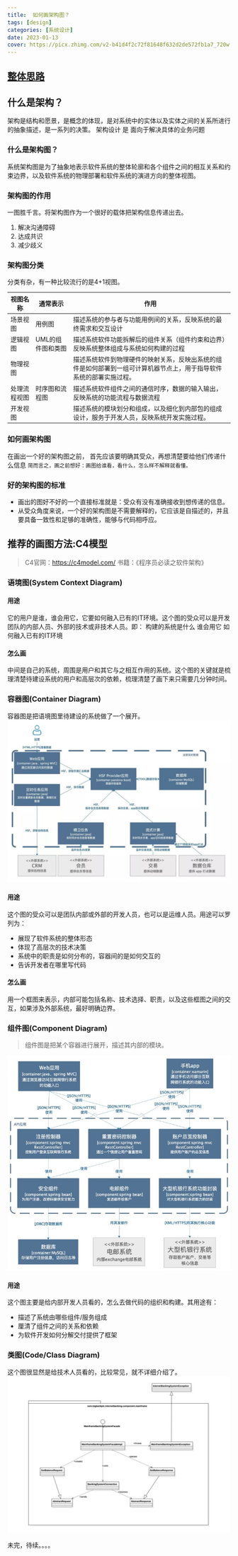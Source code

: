 ```yaml
---
title:  如何画架构图？
tags: [design]
categories: [系统设计]
date: 2023-01-13
cover: https://picx.zhimg.com/v2-b41d4f2c72f81648f632d2de572fb1a7_720w.jpg?source=172ae18b
---
```




## [整体思路](https://www.processon.com/mindmap/634802fff346fb07debb063a)

## 什么是架构？
架构是结构和愿景，是概念的体现，是对系统中的实体以及实体之间的关系所进行的抽象描述，是一系列的决策。 架构设计 是 面向于解决具体的业务问题

### 什么是架构图？
系统架构图是为了抽象地表示软件系统的整体轮廓和各个组件之间的相互关系和约束边界，以及软件系统的物理部署和软件系统的演进方向的整体视图。

### 架构图的作用
一图胜千言。将架构图作为一个很好的载体把架构信息传递出去。
1. 解决沟通障碍
2. 达成共识
3. 减少歧义

### 架构图分类
分类有杂，有一种比较流行的是4+1视图。

| 视图名称 | 通常表示 | 作用 |
| --- | --- | --- |
|  场景视图 | 用例图 | 描述系统的参与者与功能用例间的关系，反映系统的最终需求和交互设计  |
| 逻辑视图  | UML的组件图和类图 | 描述系统软件功能拆解后的组件关系（组件约束和边界）反映系统整体组成与系统如何构建的过程 |
| 物理视图 |  | 描述系统软件到物理硬件的映射关系，反映出系统的组件是如何部署到一组可计算机器节点上，用于指导软件系统的部署实施过程。 |
| 处理流程视图 | 时序图和流程图 | 描述系统软件组件之间的通信时序，数据的输入输出，反映系统的功能流程与数据流程 |
| 开发视图 |  | 描述系统的模块划分和组成，以及细化到内部包的组成设计，服务于开发人员，反映系统开发实施过程。 |


### 如何画架构图
在画出一个好的架构图之前， 首先应该要明确其受众，再想清楚要给他们传递什么信息
`简而言之，画之前想好：画图给谁看，看什么，怎么样不解释就看懂。`
### 好的架构图的标准
- 画出的图好不好的一个直接标准就是：受众有没有准确接收到想传递的信息。
- 从受众角度来说，一个好的架构图是不需要解释的，它应该是自描述的，并且要具备一致性和足够的准确性，能够与代码相呼应。

## 推荐的画图方法:C4模型
> C4官网：https://c4model.com/
> 书籍：《程序员必读之软件架构》

### 语境图(System Context Diagram)
#### 用途
它的用户是谁，谁会用它，它要如何融入已有的IT环境。这个图的受众可以是开发团队的内部人员、外部的技术或非技术人员。即：
构建的系统是什么
谁会用它
如何融入已有的IT环境
####  怎么画
中间是自己的系统，周围是用户和其它与之相互作用的系统。这个图的关键就是梳理清楚待建设系统的用户和高层次的依赖，梳理清楚了画下来只需要几分钟时间。

### 容器图(Container Diagram)
容器图是把语境图里待建设的系统做了一个展开。 
<img src="%E5%A6%82%E4%BD%95%E7%94%BB%E6%9E%B6%E6%9E%84%E5%9B%BE%EF%BC%9F/24F3C3A8-E613-451D-84C1-E19800D3C0A7.jpg" alt="img" style="zoom:80%;" />

#### 用途
这个图的受众可以是团队内部或外部的开发人员，也可以是运维人员。用途可以罗列为：
- 展现了软件系统的整体形态
- 体现了高层次的技术决策
- 系统中的职责是如何分布的，容器间的是如何交互的
- 告诉开发者在哪里写代码
#### 怎么画
用一个框图来表示，内部可能包括名称、技术选择、职责，以及这些框图之间的交互，如果涉及外部系统，最好明确边界。


### 组件图(Component Diagram)
> 组件图是把某个容器进行展开，描述其内部的模块。

<img src="%E5%A6%82%E4%BD%95%E7%94%BB%E6%9E%B6%E6%9E%84%E5%9B%BE%EF%BC%9F/7BBEADE0-F4BB-4227-952F-D28ABD5E16D8-3098198.jpg" alt="img" style="zoom:80%;" />

#### 用途
这个图主要是给内部开发人员看的，怎么去做代码的组织和构建。其用途有：
- 描述了系统由哪些组件/服务组成
- 厘清了组件之间的关系和依赖
- 为软件开发如何分解交付提供了框架


### 类图(Code/Class Diagram)
这个图很显然是给技术人员看的，比较常见，就不详细介绍了。
<img src="%E5%A6%82%E4%BD%95%E7%94%BB%E6%9E%B6%E6%9E%84%E5%9B%BE%EF%BC%9F/078ED0F5-A51D-43D6-BBDD-8BAD535782CD-3098211-3098214.jpg" alt="img" style="zoom:67%;" />

未完，待续。。。。